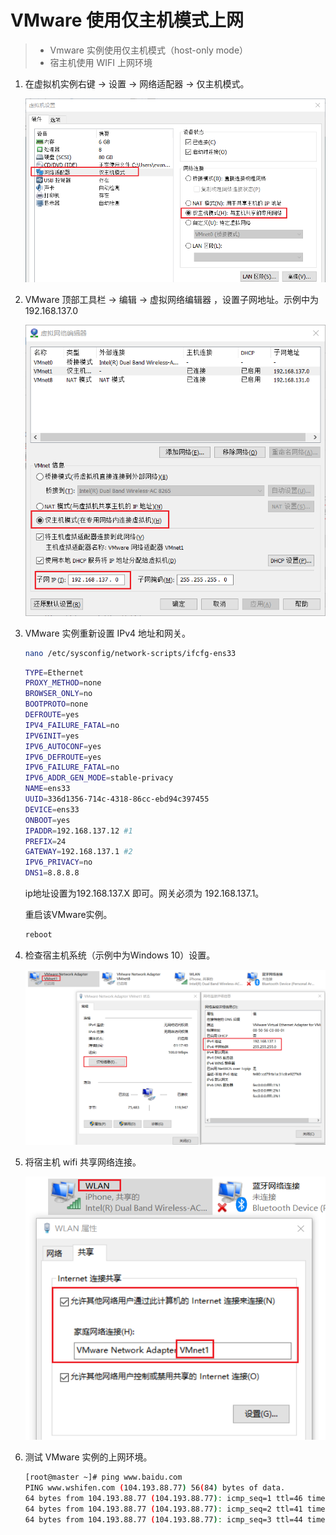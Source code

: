 # VMware 使用仅主机模式上网

> - Vmware 实例使用仅主机模式（host-only mode）
> - 宿主机使用 WIFI 上网环境

1. 在虚拟机实例右键 -> 设置 -> 网络适配器 -> 仅主机模式。

   ![](asset/vmware-instance-set-host-only-mode.png)

2. VMware 顶部工具栏 -> 编辑 -> 虚拟网络编辑器 ，设置子网地址。示例中为 192.168.137.0

   ![](asset/vmware-VMnet1-set-subnet-ip.png)

3. VMware 实例重新设置 IPv4 地址和网关。

   ```bash
   nano /etc/sysconfig/network-scripts/ifcfg-ens33
   ```

   ```bash
   TYPE=Ethernet
   PROXY_METHOD=none
   BROWSER_ONLY=no
   BOOTPROTO=none
   DEFROUTE=yes
   IPV4_FAILURE_FATAL=no
   IPV6INIT=yes
   IPV6_AUTOCONF=yes
   IPV6_DEFROUTE=yes
   IPV6_FAILURE_FATAL=no
   IPV6_ADDR_GEN_MODE=stable-privacy
   NAME=ens33
   UUID=336d1356-714c-4318-86cc-ebd94c397455
   DEVICE=ens33
   ONBOOT=yes
   IPADDR=192.168.137.12 #1
   PREFIX=24
   GATEWAY=192.168.137.1 #2
   IPV6_PRIVACY=no
   DNS1=8.8.8.8
   ```

   ip地址设置为192.168.137.X 即可。网关必须为 192.168.137.1。

   重启该VMware实例。

   ```bash
   reboot
   ```

4. 检查宿主机系统（示例中为Windows 10）设置。

   ![](asset/check-host-os-VMnet1-config.png)

5. 将宿主机 wifi 共享网络连接。

   ![](asset/wifi-share-Internet-connection-on-host-os.png)

6. 测试 VMware 实例的上网环境。

   ```bash
   [root@master ~]# ping www.baidu.com
   PING www.wshifen.com (104.193.88.77) 56(84) bytes of data.
   64 bytes from 104.193.88.77 (104.193.88.77): icmp_seq=1 ttl=46 time=228 ms
   64 bytes from 104.193.88.77 (104.193.88.77): icmp_seq=2 ttl=41 time=247 ms
   64 bytes from 104.193.88.77 (104.193.88.77): icmp_seq=3 ttl=44 time=242 ms
   ```

   